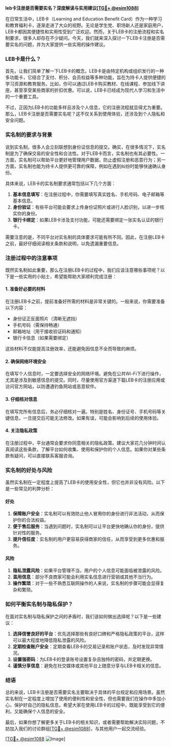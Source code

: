**leb卡注册是否需要实名？深度解读与实用建议[[TG💪+ @esim1088](https://t.me/s/esim1088)]**

在日常生活中，LEB卡（Learning and Education Benefit Card）作为一种学习和教育福利卡，逐渐走进了大众的视野。无论是学生党、职场新人还是家庭用户，LEB卡都因其便捷性和实用性受到广泛欢迎。然而，关于LEB卡的注册流程和实名制要求，很多人却存在不少疑问。今天，我们就来深入探讨一下LEB卡注册是否需要实名的问题，并为大家提供一些实用的操作建议。

### LEB卡是什么？

首先，让我们简单了解一下LEB卡的概念。LEB卡是由特定机构或组织发行的一种多功能卡，它结合了支付、积分、会员权益等多种功能，旨在为持卡人提供便捷的学习资源和教育服务。比如，你可以通过LEB卡购买教材、在线课程、参加线下讲座，甚至享受某些商家的折扣优惠。可以说，LEB卡已经成为现代人学习和生活中的一个重要工具。

不过，正因为LEB卡的功能多样且涉及个人信息，它的注册流程就显得尤为重要。那么，LEB卡注册是否需要实名呢？这不仅关系到使用体验，还涉及到个人隐私和安全问题。

### 实名制的要求与背景

说到实名制，很多人会立刻联想到身份证信息的提交。确实，在很多情况下，实名制是为了确保交易的安全性和合法性。对于LEB卡而言，实名制也有其必要性。一方面，实名制可以帮助平台更好地管理用户数据，防止虚假注册和恶意行为；另一方面，实名制也能为持卡人提供更可靠的保障，例如在遇到纠纷时能够快速确认身份。

具体来说，LEB卡的实名制要求通常包括以下几个方面：

1. **基本信息填写**：在注册过程中，你需要填写真实姓名、手机号码、电子邮箱等基本信息。
2. **身份验证**：有些平台可能会要求上传身份证照片或进行人脸识别，以进一步核实你的身份。
3. **银行卡绑定**：如果LEB卡涉及支付功能，可能还需要绑定一张实名认证的银行卡。

需要注意的是，不同平台对实名制的具体要求可能有所不同。因此，在注册LEB卡之前，最好仔细阅读相关条款和说明，以免遗漏重要信息。

### 注册过程中的注意事项

既然实名制如此重要，那么在注册LEB卡的过程中，我们应该注意哪些事项呢？以下是一些实用的小贴士，希望能帮助大家顺利完成注册：

#### 1. 准备好必要的材料

在注册LEB卡之前，提前准备好所需的材料是非常关键的。一般来说，你需要准备以下内容：

- 身份证正反面照片（清晰无遮挡）
- 手机号码（需保持畅通）
- 邮箱地址（用于接收验证码和通知）
- 银行卡信息（如果需要绑定）

这些材料不仅能提高注册效率，还能避免因信息不全而导致的麻烦。

#### 2. 确保网络环境安全

在填写个人信息时，一定要选择安全的网络环境。避免在公共Wi-Fi下进行操作，尤其是涉及到敏感信息的提交。同时，尽量使用官方渠道下载LEB卡的注册应用或访问官方网站，以防遭遇钓鱼网站或恶意软件。

#### 3. 仔细核对信息

在填写完所有信息后，务必仔细核对一遍。特别是姓名、身份证号、手机号码等关键信息，一旦提交后可能无法修改。如果有误，可能会影响到后续的使用体验。

#### 4. 关注隐私政策

在注册过程中，平台通常会要求你同意相关的隐私政策。建议大家花几分钟时间认真阅读这些条款，了解平台如何收集、使用和保护你的个人信息。如果你对某些条款有疑问，可以直接联系客服咨询。

### 实名制的好处与风险

虽然实名制在一定程度上提高了LEB卡的使用安全性，但它也并非没有风险。以下是一些常见的利弊分析：

#### 好处

1. **保障账户安全**：实名制可以有效防止他人冒用你的身份进行非法活动，从而保护你的合法权益。
2. **便于售后服务**：当遇到问题时，实名制可以让平台更快地确认你的身份，提供针对性的服务。
3. **提升信任度**：实名制的用户更容易获得商家的信任，从而享受到更多优惠和服务。

#### 风险

1. **隐私泄露风险**：如果平台管理不当，用户的个人信息可能面临被泄露的风险。
2. **滥用信息**：部分不良商家可能会利用实名信息进行营销或其他不当行为。
3. **操作繁琐**：对于一些不熟悉互联网操作的人来说，实名制的步骤可能会显得复杂和繁琐。

### 如何平衡实名制与隐私保护？

在面对实名制与隐私保护之间的矛盾时，我们该如何做出选择呢？以下是一些建议：

1. **选择信誉良好的平台**：优先选择那些有良好口碑和严格隐私政策的平台，这样可以最大程度地降低隐私泄露的风险。
2. **定期检查账户安全**：定期查看LEB卡的交易记录和账户状态，及时发现异常情况。
3. **设置强密码**：为LEB卡的登录账号设置复杂且独特的密码，并定期更换。
4. **谨慎分享信息**：避免在社交媒体或其他平台上随意分享与LEB卡相关的信息。

### 结语

总的来说，LEB卡注册是否需要实名主要取决于具体的平台规定和应用场景。虽然实名制在一定程度上增加了使用的便利性和安全性，但也需要我们在操作中多加小心，保护好自己的隐私信息。希望大家在使用LEB卡的过程中，既能享受到它的便利，又能确保个人信息的安全。

最后，如果你想了解更多关于LEB卡的相关知识，或者需要帮助解决实际问题，不妨加入我们的讨论群组[[TG💪+ @esim1088](https://t.me/s/esim1088)]，与其他用户一起交流经验。

[[TG💪+ @esim1088](https://t.me/s/esim1088) ![Image](https://i.postimg.cc/4NQfJmqS/Snipaste-2025-05-13-00-14-12.png)]